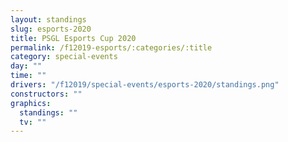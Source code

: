 ```yaml
---
layout: standings
slug: esports-2020
title: PSGL Esports Cup 2020
permalink: /f12019-esports/:categories/:title
category: special-events
day: ""
time: ""
drivers: "/f12019/special-events/esports-2020/standings.png"
constructors: ""
graphics:
  standings: ""
  tv: ""
---
```

